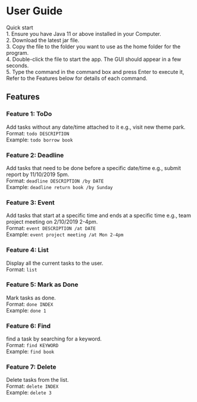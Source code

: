 # User Guide
Quick start   
    1. Ensure you have Java 11 or above installed in your Computer.   
    2. Download the latest jar file.   
    3. Copy the file to the folder you want to use as the home folder for the program.   
    4. Double-click the file to start the app. The GUI should appear in a few seconds.   
    5. Type the command in the command box and press Enter to execute it, Refer to the 
        Features below for details of each command.  
          
          
       
    

## Features 

### Feature 1: ToDo 
Add tasks without any date/time attached to it e.g., visit new theme park.  
Format: `todo DESCRIPTION`  
Example: `todo borrow book`

### Feature 2: Deadline
Add tasks that need to be done before a specific date/time e.g., submit report by 11/10/2019 5pm.  
Format: `deadline DESCRIPTION /by DATE`  
Example: `deadline return book /by Sunday`

### Feature 3: Event
Add tasks that start at a specific time and ends at a specific time e.g., team project meeting on 2/10/2019 2-4pm.  
Format: `event DESCRIPTION /at DATE`  
Example: `event project meeting /at Mon 2-4pm`

### Feature 4: List
Display all the current tasks to the user.  
Format: `list`  

### Feature 5: Mark as Done
Mark tasks as done.  
Format: `done INDEX`  
Example: `done 1`

### Feature 6: Find
find a task by searching for a keyword.  
Format: `find KEYWORD`  
Example: `find book`

### Feature 7: Delete
Delete tasks from the list.  
Format: `delete INDEX`  
Example: `delete 3`
